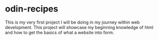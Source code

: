 # odin-recipes

This is my very first project I will be doing in my journey within web development. This project will showcase my beginning knowledge of html and how to get the basics of what a website into form.